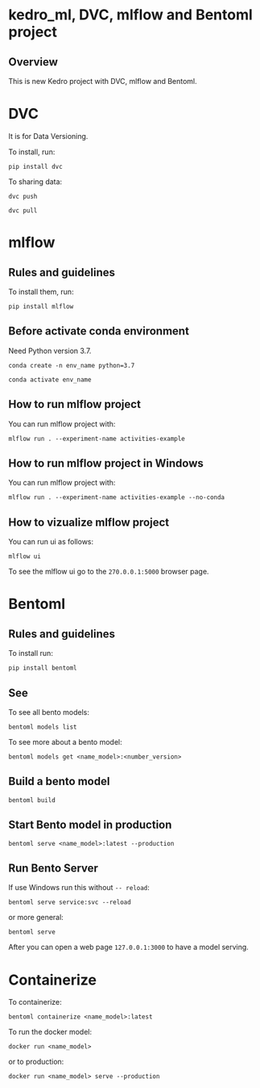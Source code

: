 # kedro_ml, DVC, mlflow and Bentoml project

## Overview

This is new Kedro project with DVC, mlflow and Bentoml.

# DVC

It is for Data Versioning.

To install, run: 

```
pip install dvc
```

To sharing data:

```
dvc push
```
```
dvc pull
```

# mlflow

## Rules and guidelines

To install them, run:

```
pip install mlflow
```

## Before activate conda environment

Need Python version 3.7.

```
conda create -n env_name python=3.7
```

```
conda activate env_name
```

## How to run mlflow project

You can run mlflow project with:

```
mlflow run . --experiment-name activities-example
```

## How to run mlflow project in Windows

You can run mlflow project with:

```
mlflow run . --experiment-name activities-example --no-conda
```

## How to vizualize mlflow project

You can run ui as follows:

```
mlflow ui
```

To see the mlflow ui go to the `270.0.0.1:5000` browser page.

# Bentoml

## Rules and guidelines

To install run:

```
pip install bentoml
```

## See

To see all bento models:

```
bentoml models list
```

To see more about a bento model:

```
bentoml models get <name_model>:<number_version>
```

## Build a bento model

```
bentoml build
```

## Start Bento model in production

```
bentoml serve <name_model>:latest --production
```

## Run Bento Server

If use Windows run this without `-- reload`:

```
bentoml serve service:svc --reload
```

or more general:

```
bentoml serve
```

After you can open a web page `127.0.0.1:3000` to have a model serving.

# Containerize

To containerize:

```
bentoml containerize <name_model>:latest
```

To run the docker model:

```
docker run <name_model>
```

or to production:

```
docker run <name_model> serve --production
```
